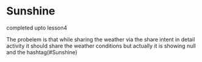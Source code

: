 # Sunshine
completed upto lesson4

The probelem is that while sharing the weather via the share intent in detail activity it should share the weather conditions 
but actually it is showing null and the hashtag(#Sunshine)
